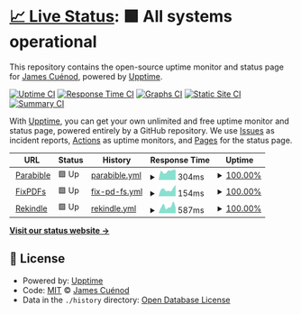 # [📈 Live Status](https://jcuenod.github.io/upptime): <!--live status--> **🟩 All systems operational**

This repository contains the open-source uptime monitor and status page for [James Cuénod](https://parabible.com), powered by [Upptime](https://github.com/upptime/upptime).

[![Uptime CI](https://github.com/jcuenod/upptime/workflows/Uptime%20CI/badge.svg)](https://github.com/jcuenod/upptime/actions?query=workflow%3A%22Uptime+CI%22)
[![Response Time CI](https://github.com/jcuenod/upptime/workflows/Response%20Time%20CI/badge.svg)](https://github.com/jcuenod/upptime/actions?query=workflow%3A%22Response+Time+CI%22)
[![Graphs CI](https://github.com/jcuenod/upptime/workflows/Graphs%20CI/badge.svg)](https://github.com/jcuenod/upptime/actions?query=workflow%3A%22Graphs+CI%22)
[![Static Site CI](https://github.com/jcuenod/upptime/workflows/Static%20Site%20CI/badge.svg)](https://github.com/jcuenod/upptime/actions?query=workflow%3A%22Static+Site+CI%22)
[![Summary CI](https://github.com/jcuenod/upptime/workflows/Summary%20CI/badge.svg)](https://github.com/jcuenod/upptime/actions?query=workflow%3A%22Summary+CI%22)

With [Upptime](https://upptime.js.org), you can get your own unlimited and free uptime monitor and status page, powered entirely by a GitHub repository. We use [Issues](https://github.com/jcuenod/upptime/issues) as incident reports, [Actions](https://github.com/jcuenod/upptime/actions) as uptime monitors, and [Pages](https://jcuenod.github.io/upptime) for the status page.

<!--start: status pages-->
<!-- This summary is generated by Upptime (https://github.com/upptime/upptime) -->
<!-- Do not edit this manually, your changes will be overwritten -->
<!-- prettier-ignore -->
| URL | Status | History | Response Time | Uptime |
| --- | ------ | ------- | ------------- | ------ |
| <img alt="" src="https://icons.duckduckgo.com/ip3/parabible.com.ico" height="13"> [Parabible](https://parabible.com) | 🟩 Up | [parabible.yml](https://github.com/jcuenod/upptime/commits/HEAD/history/parabible.yml) | <details><summary><img alt="Response time graph" src="./graphs/parabible/response-time-week.png" height="20"> 304ms</summary><br><a href="https://jcuenod.github.io/upptime/history/parabible"><img alt="Response time 265" src="https://img.shields.io/endpoint?url=https%3A%2F%2Fraw.githubusercontent.com%2Fjcuenod%2Fupptime%2FHEAD%2Fapi%2Fparabible%2Fresponse-time.json"></a><br><a href="https://jcuenod.github.io/upptime/history/parabible"><img alt="24-hour response time 352" src="https://img.shields.io/endpoint?url=https%3A%2F%2Fraw.githubusercontent.com%2Fjcuenod%2Fupptime%2FHEAD%2Fapi%2Fparabible%2Fresponse-time-day.json"></a><br><a href="https://jcuenod.github.io/upptime/history/parabible"><img alt="7-day response time 304" src="https://img.shields.io/endpoint?url=https%3A%2F%2Fraw.githubusercontent.com%2Fjcuenod%2Fupptime%2FHEAD%2Fapi%2Fparabible%2Fresponse-time-week.json"></a><br><a href="https://jcuenod.github.io/upptime/history/parabible"><img alt="30-day response time 268" src="https://img.shields.io/endpoint?url=https%3A%2F%2Fraw.githubusercontent.com%2Fjcuenod%2Fupptime%2FHEAD%2Fapi%2Fparabible%2Fresponse-time-month.json"></a><br><a href="https://jcuenod.github.io/upptime/history/parabible"><img alt="1-year response time 267" src="https://img.shields.io/endpoint?url=https%3A%2F%2Fraw.githubusercontent.com%2Fjcuenod%2Fupptime%2FHEAD%2Fapi%2Fparabible%2Fresponse-time-year.json"></a></details> | <details><summary><a href="https://jcuenod.github.io/upptime/history/parabible">100.00%</a></summary><a href="https://jcuenod.github.io/upptime/history/parabible"><img alt="All-time uptime 99.96%" src="https://img.shields.io/endpoint?url=https%3A%2F%2Fraw.githubusercontent.com%2Fjcuenod%2Fupptime%2FHEAD%2Fapi%2Fparabible%2Fuptime.json"></a><br><a href="https://jcuenod.github.io/upptime/history/parabible"><img alt="24-hour uptime 100.00%" src="https://img.shields.io/endpoint?url=https%3A%2F%2Fraw.githubusercontent.com%2Fjcuenod%2Fupptime%2FHEAD%2Fapi%2Fparabible%2Fuptime-day.json"></a><br><a href="https://jcuenod.github.io/upptime/history/parabible"><img alt="7-day uptime 100.00%" src="https://img.shields.io/endpoint?url=https%3A%2F%2Fraw.githubusercontent.com%2Fjcuenod%2Fupptime%2FHEAD%2Fapi%2Fparabible%2Fuptime-week.json"></a><br><a href="https://jcuenod.github.io/upptime/history/parabible"><img alt="30-day uptime 100.00%" src="https://img.shields.io/endpoint?url=https%3A%2F%2Fraw.githubusercontent.com%2Fjcuenod%2Fupptime%2FHEAD%2Fapi%2Fparabible%2Fuptime-month.json"></a><br><a href="https://jcuenod.github.io/upptime/history/parabible"><img alt="1-year uptime 99.96%" src="https://img.shields.io/endpoint?url=https%3A%2F%2Fraw.githubusercontent.com%2Fjcuenod%2Fupptime%2FHEAD%2Fapi%2Fparabible%2Fuptime-year.json"></a></details>
| <img alt="" src="https://icons.duckduckgo.com/ip3/fixpdfs.com.ico" height="13"> [FixPDFs](https://fixpdfs.com) | 🟩 Up | [fix-pd-fs.yml](https://github.com/jcuenod/upptime/commits/HEAD/history/fix-pd-fs.yml) | <details><summary><img alt="Response time graph" src="./graphs/fix-pd-fs/response-time-week.png" height="20"> 154ms</summary><br><a href="https://jcuenod.github.io/upptime/history/fix-pd-fs"><img alt="Response time 171" src="https://img.shields.io/endpoint?url=https%3A%2F%2Fraw.githubusercontent.com%2Fjcuenod%2Fupptime%2FHEAD%2Fapi%2Ffix-pd-fs%2Fresponse-time.json"></a><br><a href="https://jcuenod.github.io/upptime/history/fix-pd-fs"><img alt="24-hour response time 249" src="https://img.shields.io/endpoint?url=https%3A%2F%2Fraw.githubusercontent.com%2Fjcuenod%2Fupptime%2FHEAD%2Fapi%2Ffix-pd-fs%2Fresponse-time-day.json"></a><br><a href="https://jcuenod.github.io/upptime/history/fix-pd-fs"><img alt="7-day response time 154" src="https://img.shields.io/endpoint?url=https%3A%2F%2Fraw.githubusercontent.com%2Fjcuenod%2Fupptime%2FHEAD%2Fapi%2Ffix-pd-fs%2Fresponse-time-week.json"></a><br><a href="https://jcuenod.github.io/upptime/history/fix-pd-fs"><img alt="30-day response time 172" src="https://img.shields.io/endpoint?url=https%3A%2F%2Fraw.githubusercontent.com%2Fjcuenod%2Fupptime%2FHEAD%2Fapi%2Ffix-pd-fs%2Fresponse-time-month.json"></a><br><a href="https://jcuenod.github.io/upptime/history/fix-pd-fs"><img alt="1-year response time 176" src="https://img.shields.io/endpoint?url=https%3A%2F%2Fraw.githubusercontent.com%2Fjcuenod%2Fupptime%2FHEAD%2Fapi%2Ffix-pd-fs%2Fresponse-time-year.json"></a></details> | <details><summary><a href="https://jcuenod.github.io/upptime/history/fix-pd-fs">100.00%</a></summary><a href="https://jcuenod.github.io/upptime/history/fix-pd-fs"><img alt="All-time uptime 100.00%" src="https://img.shields.io/endpoint?url=https%3A%2F%2Fraw.githubusercontent.com%2Fjcuenod%2Fupptime%2FHEAD%2Fapi%2Ffix-pd-fs%2Fuptime.json"></a><br><a href="https://jcuenod.github.io/upptime/history/fix-pd-fs"><img alt="24-hour uptime 100.00%" src="https://img.shields.io/endpoint?url=https%3A%2F%2Fraw.githubusercontent.com%2Fjcuenod%2Fupptime%2FHEAD%2Fapi%2Ffix-pd-fs%2Fuptime-day.json"></a><br><a href="https://jcuenod.github.io/upptime/history/fix-pd-fs"><img alt="7-day uptime 100.00%" src="https://img.shields.io/endpoint?url=https%3A%2F%2Fraw.githubusercontent.com%2Fjcuenod%2Fupptime%2FHEAD%2Fapi%2Ffix-pd-fs%2Fuptime-week.json"></a><br><a href="https://jcuenod.github.io/upptime/history/fix-pd-fs"><img alt="30-day uptime 100.00%" src="https://img.shields.io/endpoint?url=https%3A%2F%2Fraw.githubusercontent.com%2Fjcuenod%2Fupptime%2FHEAD%2Fapi%2Ffix-pd-fs%2Fuptime-month.json"></a><br><a href="https://jcuenod.github.io/upptime/history/fix-pd-fs"><img alt="1-year uptime 100.00%" src="https://img.shields.io/endpoint?url=https%3A%2F%2Fraw.githubusercontent.com%2Fjcuenod%2Fupptime%2FHEAD%2Fapi%2Ffix-pd-fs%2Fuptime-year.json"></a></details>
| <img alt="" src="https://icons.duckduckgo.com/ip3/rekindle.co.za.ico" height="13"> [Rekindle](https://rekindle.co.za) | 🟩 Up | [rekindle.yml](https://github.com/jcuenod/upptime/commits/HEAD/history/rekindle.yml) | <details><summary><img alt="Response time graph" src="./graphs/rekindle/response-time-week.png" height="20"> 587ms</summary><br><a href="https://jcuenod.github.io/upptime/history/rekindle"><img alt="Response time 711" src="https://img.shields.io/endpoint?url=https%3A%2F%2Fraw.githubusercontent.com%2Fjcuenod%2Fupptime%2FHEAD%2Fapi%2Frekindle%2Fresponse-time.json"></a><br><a href="https://jcuenod.github.io/upptime/history/rekindle"><img alt="24-hour response time 487" src="https://img.shields.io/endpoint?url=https%3A%2F%2Fraw.githubusercontent.com%2Fjcuenod%2Fupptime%2FHEAD%2Fapi%2Frekindle%2Fresponse-time-day.json"></a><br><a href="https://jcuenod.github.io/upptime/history/rekindle"><img alt="7-day response time 587" src="https://img.shields.io/endpoint?url=https%3A%2F%2Fraw.githubusercontent.com%2Fjcuenod%2Fupptime%2FHEAD%2Fapi%2Frekindle%2Fresponse-time-week.json"></a><br><a href="https://jcuenod.github.io/upptime/history/rekindle"><img alt="30-day response time 690" src="https://img.shields.io/endpoint?url=https%3A%2F%2Fraw.githubusercontent.com%2Fjcuenod%2Fupptime%2FHEAD%2Fapi%2Frekindle%2Fresponse-time-month.json"></a><br><a href="https://jcuenod.github.io/upptime/history/rekindle"><img alt="1-year response time 712" src="https://img.shields.io/endpoint?url=https%3A%2F%2Fraw.githubusercontent.com%2Fjcuenod%2Fupptime%2FHEAD%2Fapi%2Frekindle%2Fresponse-time-year.json"></a></details> | <details><summary><a href="https://jcuenod.github.io/upptime/history/rekindle">100.00%</a></summary><a href="https://jcuenod.github.io/upptime/history/rekindle"><img alt="All-time uptime 99.37%" src="https://img.shields.io/endpoint?url=https%3A%2F%2Fraw.githubusercontent.com%2Fjcuenod%2Fupptime%2FHEAD%2Fapi%2Frekindle%2Fuptime.json"></a><br><a href="https://jcuenod.github.io/upptime/history/rekindle"><img alt="24-hour uptime 100.00%" src="https://img.shields.io/endpoint?url=https%3A%2F%2Fraw.githubusercontent.com%2Fjcuenod%2Fupptime%2FHEAD%2Fapi%2Frekindle%2Fuptime-day.json"></a><br><a href="https://jcuenod.github.io/upptime/history/rekindle"><img alt="7-day uptime 100.00%" src="https://img.shields.io/endpoint?url=https%3A%2F%2Fraw.githubusercontent.com%2Fjcuenod%2Fupptime%2FHEAD%2Fapi%2Frekindle%2Fuptime-week.json"></a><br><a href="https://jcuenod.github.io/upptime/history/rekindle"><img alt="30-day uptime 100.00%" src="https://img.shields.io/endpoint?url=https%3A%2F%2Fraw.githubusercontent.com%2Fjcuenod%2Fupptime%2FHEAD%2Fapi%2Frekindle%2Fuptime-month.json"></a><br><a href="https://jcuenod.github.io/upptime/history/rekindle"><img alt="1-year uptime 99.23%" src="https://img.shields.io/endpoint?url=https%3A%2F%2Fraw.githubusercontent.com%2Fjcuenod%2Fupptime%2FHEAD%2Fapi%2Frekindle%2Fuptime-year.json"></a></details>

<!--end: status pages-->

[**Visit our status website →**](https://jcuenod.github.io/upptime)

## 📄 License

- Powered by: [Upptime](https://github.com/upptime/upptime)
- Code: [MIT](./LICENSE) © [James Cuénod](https://parabible.com)
- Data in the `./history` directory: [Open Database License](https://opendatacommons.org/licenses/odbl/1-0/)
